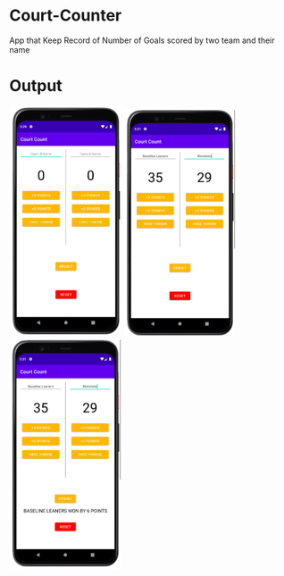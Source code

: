 # Court-Counter
App that Keep Record of Number of Goals scored by two team and their name

# Output 
<p float="left">
<img src = "Images/main.png" width = " 200 "  >
<img src = "Images/main2.png" width = " 200 "  >
<img src = "Images/mai.png" width = " 200 "  >
</p>
